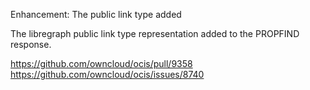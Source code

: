 Enhancement: The public link type added

The libregraph public link type representation added to the PROPFIND response.

https://github.com/owncloud/ocis/pull/9358
https://github.com/owncloud/ocis/issues/8740
